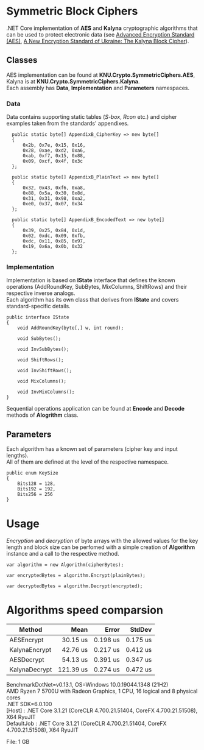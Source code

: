 # Symmetric Block Ciphers
.NET Core implementation of **AES** and **Kalyna** cryptographic algorithms that can be used to protect electronic data (see [Advanced Encryption Standard (AES)](https://nvlpubs.nist.gov/nistpubs/fips/nist.fips.197.pdf), [A New Encryption Standard of Ukraine: The Kalyna Block Cipher](https://eprint.iacr.org/2015/650.pdf)).

## Classes
AES implementation can be found at **KNU.Crypto.SymmetricCiphers.AES**, Kalyna is at **KNU.Crypto.SymmetricCiphers.Kalyna**.\
Each assembly has **Data**, **Implementation** and **Parameters** namespaces.

### Data
Data contains supporting static tables (*S-box*, *Rcon* etc.) and cipher examples taken from the standards' appendixes.

```
  public static byte[] AppendixB_CipherKey => new byte[]
  {
      0x2b, 0x7e, 0x15, 0x16,
      0x28, 0xae, 0xd2, 0xa6,
      0xab, 0xf7, 0x15, 0x88,
      0x09, 0xcf, 0x4f, 0x3c
  };

  public static byte[] AppendixB_PlainText => new byte[]
  {
      0x32, 0x43, 0xf6, 0xa8,
      0x88, 0x5a, 0x30, 0x8d,
      0x31, 0x31, 0x98, 0xa2,
      0xe0, 0x37, 0x07, 0x34
  };

  public static byte[] AppendixB_EncodedText => new byte[]
  {
      0x39, 0x25, 0x84, 0x1d,
      0x02, 0xdc, 0x09, 0xfb,
      0xdc, 0x11, 0x85, 0x97,
      0x19, 0x6a, 0x0b, 0x32
  };
  ```
### Implementation
Implementation is based on **IState** interface that defines the known operations (AddRoundKey, SubBytes, MixColumns, ShiftRows) and their respective inverse analogs. \
Each algorithm has its own class that derives from **IState** and covers standard-specific details.

```
public interface IState 
{
    void AddRoundKey(byte[,] w, int round);

    void SubBytes();

    void InvSubBytes();

    void ShiftRows();

    void InvShiftRows();

    void MixColumns();

    void InvMixColumns();
}
```

Sequential operations application can be found at **Encode** and **Decode** methods of **Alogrithm** class.

## Parameters
Each algorithm has a known set of parameters (cipher key and input lengths).\
All of them are defined at the level of the respective namespace.

```
public enum KeySize
{
    Bits128 = 128,
    Bits192 = 192,
    Bits256 = 256
}
```

# Usage
*Encryption* and *decryption* of byte arrays with the allowed values for the key length and block size can be perfomed with a simple creation of **Algorithm** instance and a call to the respective method.
```
var algorithm = new Algorithm(cipherBytes);

var encryptedBytes = algorithm.Encrypt(plainBytes);

var decryptedBytes = algorithm.Decrypt(encrypted);
```

# Algorithms speed comparsion

|        Method |             Mean |            Error |           StdDev |
|-------------- |-----------------:|-----------------:|-----------------:|
|    AESEncrypt |         30.15 us |         0.198 us |         0.175 us |
| KalynaEncrypt |         42.76 us |         0.217 us |         0.412 us |
|    AESDecrypt |         54.13 us |         0.391 us |         0.347 us |
| KalynaDecrypt |        121.39 us |         0.274 us |         0.472 us |

BenchmarkDotNet=v0.13.1, OS=Windows 10.0.19044.1348 (21H2) \
AMD Ryzen 7 5700U with Radeon Graphics, 1 CPU, 16 logical and 8 physical cores \
.NET SDK=6.0.100 \
  [Host]     : .NET Core 3.1.21 (CoreCLR 4.700.21.51404, CoreFX 4.700.21.51508), X64 RyuJIT \
  DefaultJob : .NET Core 3.1.21 (CoreCLR 4.700.21.51404, CoreFX 4.700.21.51508), X64 RyuJIT 
  
File: 1 GB
